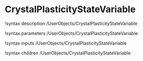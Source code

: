 <!-- MOOSE Documentation Stub: Remove this when content is added. -->

# CrystalPlasticityStateVariable

!syntax description /UserObjects/CrystalPlasticityStateVariable

!syntax parameters /UserObjects/CrystalPlasticityStateVariable

!syntax inputs /UserObjects/CrystalPlasticityStateVariable

!syntax children /UserObjects/CrystalPlasticityStateVariable
